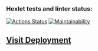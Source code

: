 ### Hexlet tests and linter status:
[![Actions Status](https://github.com/danilaprokoshev/frontend-project-lvl3/workflows/hexlet-check/badge.svg)](https://github.com/danilaprokoshev/frontend-project-lvl3/actions)
[![Maintainability](https://api.codeclimate.com/v1/badges/ce97e885c73e5a50e23c/maintainability)](https://codeclimate.com/github/danilaprokoshev/frontend-project-lvl3/maintainability)

## [Visit Deployment](https://frontend-project-lvl3-nine-tau.vercel.app)
